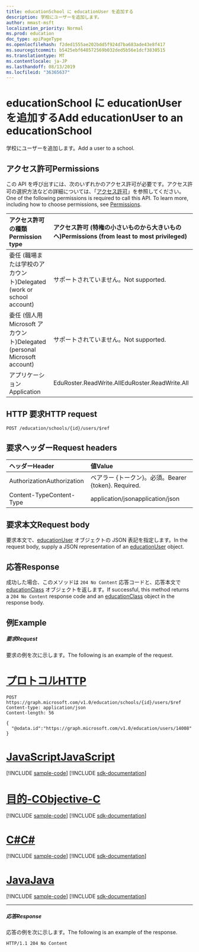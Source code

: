 ```yaml
---
title: educationSchool に educationUser を追加する
description: 学校にユーザーを追加します。
author: mmast-msft
localization_priority: Normal
ms.prod: education
doc_type: apiPageType
ms.openlocfilehash: f2ded1555ae202bdd5f924d7ba683ade43e8f417
ms.sourcegitcommit: b5425ebf648572569b032ded5b56e1dcf3830515
ms.translationtype: MT
ms.contentlocale: ja-JP
ms.lasthandoff: 08/13/2019
ms.locfileid: "36365637"
---
```

# <a name="add-educationuser-to-an-educationschool"></a><span data-ttu-id="6cc3f-103">educationSchool に educationUser を追加する</span><span class="sxs-lookup"><span data-stu-id="6cc3f-103">Add educationUser to an educationSchool</span></span>

<span data-ttu-id="6cc3f-104">学校にユーザーを追加します。</span><span class="sxs-lookup"><span data-stu-id="6cc3f-104">Add a user to a school.</span></span>

## <a name="permissions"></a><span data-ttu-id="6cc3f-105">アクセス許可</span><span class="sxs-lookup"><span data-stu-id="6cc3f-105">Permissions</span></span>
<span data-ttu-id="6cc3f-p101">この API を呼び出すには、次のいずれかのアクセス許可が必要です。アクセス許可の選択方法などの詳細については、「[アクセス許可](/graph/permissions-reference)」を参照してください。</span><span class="sxs-lookup"><span data-stu-id="6cc3f-p101">One of the following permissions is required to call this API. To learn more, including how to choose permissions, see [Permissions](/graph/permissions-reference).</span></span>

|<span data-ttu-id="6cc3f-108">アクセス許可の種類</span><span class="sxs-lookup"><span data-stu-id="6cc3f-108">Permission type</span></span>      | <span data-ttu-id="6cc3f-109">アクセス許可 (特権の小さいものから大きいものへ)</span><span class="sxs-lookup"><span data-stu-id="6cc3f-109">Permissions (from least to most privileged)</span></span>              |
|:--------------------|:---------------------------------------------------------|
|<span data-ttu-id="6cc3f-110">委任 (職場または学校のアカウント)</span><span class="sxs-lookup"><span data-stu-id="6cc3f-110">Delegated (work or school account)</span></span> |  <span data-ttu-id="6cc3f-111">サポートされていません。</span><span class="sxs-lookup"><span data-stu-id="6cc3f-111">Not supported.</span></span>  |
|<span data-ttu-id="6cc3f-112">委任 (個人用 Microsoft アカウント)</span><span class="sxs-lookup"><span data-stu-id="6cc3f-112">Delegated (personal Microsoft account)</span></span> |  <span data-ttu-id="6cc3f-113">サポートされていません。</span><span class="sxs-lookup"><span data-stu-id="6cc3f-113">Not supported.</span></span>  |
|<span data-ttu-id="6cc3f-114">アプリケーション</span><span class="sxs-lookup"><span data-stu-id="6cc3f-114">Application</span></span> | <span data-ttu-id="6cc3f-115">EduRoster.ReadWrite.All</span><span class="sxs-lookup"><span data-stu-id="6cc3f-115">EduRoster.ReadWrite.All</span></span> | 

## <a name="http-request"></a><span data-ttu-id="6cc3f-116">HTTP 要求</span><span class="sxs-lookup"><span data-stu-id="6cc3f-116">HTTP request</span></span>
<!-- { "blockType": "ignored" } -->
```http
POST /education/schools/{id}/users/$ref
```
## <a name="request-headers"></a><span data-ttu-id="6cc3f-117">要求ヘッダー</span><span class="sxs-lookup"><span data-stu-id="6cc3f-117">Request headers</span></span>
| <span data-ttu-id="6cc3f-118">ヘッダー</span><span class="sxs-lookup"><span data-stu-id="6cc3f-118">Header</span></span>       | <span data-ttu-id="6cc3f-119">値</span><span class="sxs-lookup"><span data-stu-id="6cc3f-119">Value</span></span> |
|:---------------|:--------|
| <span data-ttu-id="6cc3f-120">Authorization</span><span class="sxs-lookup"><span data-stu-id="6cc3f-120">Authorization</span></span>  | <span data-ttu-id="6cc3f-p102">ベアラー {トークン}。必須。</span><span class="sxs-lookup"><span data-stu-id="6cc3f-p102">Bearer {token}. Required.</span></span>  |
| <span data-ttu-id="6cc3f-123">Content-Type</span><span class="sxs-lookup"><span data-stu-id="6cc3f-123">Content-Type</span></span>  | <span data-ttu-id="6cc3f-124">application/json</span><span class="sxs-lookup"><span data-stu-id="6cc3f-124">application/json</span></span>  |

## <a name="request-body"></a><span data-ttu-id="6cc3f-125">要求本文</span><span class="sxs-lookup"><span data-stu-id="6cc3f-125">Request body</span></span>
<span data-ttu-id="6cc3f-126">要求本文で、[educationUser](../resources/educationuser.md) オブジェクトの JSON 表記を指定します。</span><span class="sxs-lookup"><span data-stu-id="6cc3f-126">In the request body, supply a JSON representation of an [educationUser](../resources/educationuser.md) object.</span></span>


## <a name="response"></a><span data-ttu-id="6cc3f-127">応答</span><span class="sxs-lookup"><span data-stu-id="6cc3f-127">Response</span></span>
<span data-ttu-id="6cc3f-128">成功した場合、このメソッドは `204 No Content` 応答コードと、応答本文で [educationClass](../resources/educationclass.md) オブジェクトを返します。</span><span class="sxs-lookup"><span data-stu-id="6cc3f-128">If successful, this method returns a `204 No Content` response code and an [educationClass](../resources/educationclass.md) object in the response body.</span></span>

## <a name="example"></a><span data-ttu-id="6cc3f-129">例</span><span class="sxs-lookup"><span data-stu-id="6cc3f-129">Example</span></span>
##### <a name="request"></a><span data-ttu-id="6cc3f-130">要求</span><span class="sxs-lookup"><span data-stu-id="6cc3f-130">Request</span></span>
<span data-ttu-id="6cc3f-131">要求の例を次に示します。</span><span class="sxs-lookup"><span data-stu-id="6cc3f-131">The following is an example of the request.</span></span>

# <a name="httptabhttp"></a>[<span data-ttu-id="6cc3f-132">プロトコル</span><span class="sxs-lookup"><span data-stu-id="6cc3f-132">HTTP</span></span>](#tab/http)
<!-- {
  "blockType": "request",
  "name": "create_educationuser_from_educationschool"
}-->
```http
POST https://graph.microsoft.com/v1.0/education/schools/{id}/users/$ref
Content-type: application/json
Content-length: 56

{
  "@odata.id":"https://graph.microsoft.com/v1.0/education/users/14008"
}
```
# <a name="javascripttabjavascript"></a>[<span data-ttu-id="6cc3f-133">JavaScript</span><span class="sxs-lookup"><span data-stu-id="6cc3f-133">JavaScript</span></span>](#tab/javascript)
[!INCLUDE [sample-code](../includes/snippets/javascript/create-educationuser-from-educationschool-javascript-snippets.md)]
[!INCLUDE [sdk-documentation](../includes/snippets/snippets-sdk-documentation-link.md)]

# <a name="objective-ctabobjc"></a>[<span data-ttu-id="6cc3f-134">目的-C</span><span class="sxs-lookup"><span data-stu-id="6cc3f-134">Objective-C</span></span>](#tab/objc)
[!INCLUDE [sample-code](../includes/snippets/objc/create-educationuser-from-educationschool-objc-snippets.md)]
[!INCLUDE [sdk-documentation](../includes/snippets/snippets-sdk-documentation-link.md)]

# <a name="ctabcsharp"></a>[<span data-ttu-id="6cc3f-135">C#</span><span class="sxs-lookup"><span data-stu-id="6cc3f-135">C#</span></span>](#tab/csharp)
[!INCLUDE [sample-code](../includes/snippets/csharp/create-educationuser-from-educationschool-csharp-snippets.md)]
[!INCLUDE [sdk-documentation](../includes/snippets/snippets-sdk-documentation-link.md)]

# <a name="javatabjava"></a>[<span data-ttu-id="6cc3f-136">Java</span><span class="sxs-lookup"><span data-stu-id="6cc3f-136">Java</span></span>](#tab/java)
[!INCLUDE [sample-code](../includes/snippets/java/create-educationuser-from-educationschool-java-snippets.md)]
[!INCLUDE [sdk-documentation](../includes/snippets/snippets-sdk-documentation-link.md)]

---


##### <a name="response"></a><span data-ttu-id="6cc3f-137">応答</span><span class="sxs-lookup"><span data-stu-id="6cc3f-137">Response</span></span>
<span data-ttu-id="6cc3f-138">応答の例を次に示します。</span><span class="sxs-lookup"><span data-stu-id="6cc3f-138">The following is an example of the response.</span></span> 

<!-- Add the educationClass resource to the response. -->

<!-- {
  "blockType": "response",
  "truncated": true,
  "@odata.type": "microsoft.graph.educationUser"
} -->
```http
HTTP/1.1 204 No Content
```

<!-- uuid: 8fcb5dbc-d5aa-4681-8e31-b001d5168d79
2015-10-25 14:57:30 UTC -->
<!-- {
  "type": "#page.annotation",
  "description": "Create educationUser",
  "keywords": "",
  "section": "documentation",
  "tocPath": "",
  "suppressions": [
  ]
}-->
